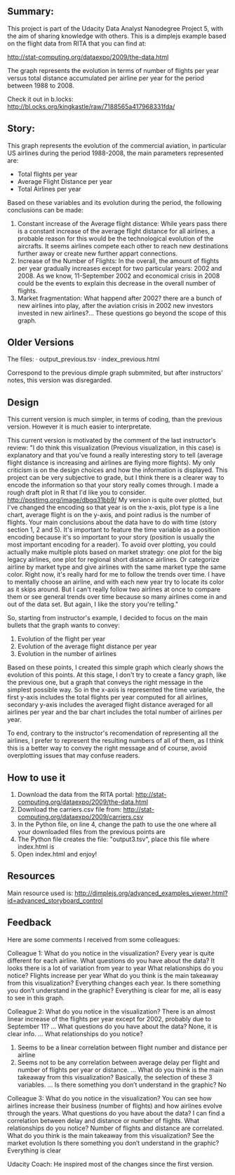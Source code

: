 ## Summary:
This project is part of the Udacity Data Analyst Nanodegree Project 5, with the aim of sharing knowledge with others.
This is a dimplejs example based on the flight data from RITA that you can find at:

http://stat-computing.org/dataexpo/2009/the-data.html

The graph represents the evolution in terms of number of flights per year versus total distance accumulated per airline per year for the period between 1988 to 2008.

Check it out in b.locks: http://bl.ocks.org/kingkastle/raw/7188565a417968331fda/

## Story:
This graph represents the evolution of the commercial aviation, in particular US airlines during the period 1988-2008, the main parameters represented are:

  - Total flights per year
  - Average Flight Distance per year
  - Total Airlines per year
  
Based on these variables and its evolution during the period, the following conclusions can be made:

1. Constant increase of the Average flight distance: While years pass there is a constant increase of the average flight distance for all airlines, a probable reason for this would be the technological evolution of the aircrafts. It seems airlines compete each other to reach new destinations further away or create new further appart connections.
2. Increase of the Number of Flights: In the overall, the amount of flights per year gradually increases except for two particular years: 2002 and 2008. As we know, 11-September 2002 and economical crisis in 2008 could be the events to explain this decrease in the overall number of flights.
3. Market fragmentation: What happend after 2002? there are a bunch of new airlines into play, after the aviation crisis in 2002 new investors invested in new airlines?... These questions go beyond the scope of this graph.

## Older Versions

The files: 
  · output_previous.tsv
  · index_previous.html

Correspond to the previous dimple graph submmited, but after instructors' notes, this version was disregarded.

## Design

This current version is much simpler, in terms of coding, than the previous version. However it is much easier to interpretate.

This current version is motivated by the comment of the last instructor's review:
"I do think this visualization (Previous visualization, in this case) is explanatory and that you've found a really interesting story to tell (average flight distance is increasing and airlines are flying more flights). My only criticism is on the design choices and how the information is displayed. This project can be very subjective to grade, but I think there is a clearer way to encode the information so that your story really comes through. I made a rough draft plot in R that I'd like you to consider. http://postimg.org/image/dbgq31bb9/ My version is quite over plotted, but I've changed the encoding so that year is on the x-axis, plot type is a line chart, average flight is on the y-axis, and point radius is the number of flights. Your main conclusions about the data have to do with time (story section 1, 2 and 5). It's important to feature the time variable as a position encoding because it's so important to your story (position is usually the most important encoding for a reader). To avoid over plotting, you could actually make multiple plots based on market strategy: one plot for the big legacy airlines, one plot for regional short distance airlines. Or categorize airline by market type and give airlines with the same market type the same color. Right now, it's really hard for me to follow the trends over time. I have to mentally choose an airline, and with each new year try to locate its color as it skips around. But I can't really follow two airlines at once to compare them or see general trends over time because so many airlines come in and out of the data set. But again, I like the story you're telling."

So, starting from instructor's example, I decided to focus on the main bullets that the graph wants to convey:

1. Evolution of the flight per year
2. Evolution of the average flight distance per year
3. Evolution in the number of airlines

Based on these points, I created this simple graph which clearly shows the evolution of this points. At this stage, I don't try to create a fancy graph, like the previous one, but a graph that conveys the right message in the simplest possible way. So in the x-axis is represented the time variable, the first y-axis includes the total flights per year computed for all airlines, secondary y-axis includes the averaged flight distance averaged for all airlines per year and the bar chart includes the total number of airlines per year.

To end, contrary to the instructor's recomendation of representing all the airlines, I prefer to represent the resulting numbers of all of them, as I think this is a better way to convey the right message and of course, avoid overplotting issues that may confuse readers.



## How to use it

1. Download the data from the RITA portal: http://stat-computing.org/dataexpo/2009/the-data.html
2. Download the carriers.csv file from: http://stat-computing.org/dataexpo/2009/carriers.csv
3. In the Python file, on line 4, change the path to use the one where all your downloaded files from the previous points are
4. The Python file creates the file: "output3.tsv", place this file where index.html is
5. Open index.html and enjoy!

## Resources

Main resource used is: http://dimplejs.org/advanced_examples_viewer.html?id=advanced_storyboard_control

## Feedback

Here are some comments I received from some colleagues:

Colleague 1: 
What do you notice in the visualization?
Every year is quite different for each airline.
What questions do you have about the data?
It looks there is a lot of variation from year to year
What relationships do you notice?
Flights increase per year
What do you think is the main takeaway from this visualization?
Everything changes each year.
Is there something you don’t understand in the graphic?
Everything is clear for me, all is easy to see in this graph.

Colleague 2: 
What do you notice in the visualization?
There is an almost linear increase of the flights per year except for 2002, probably due to September 11?
…
What questions do you have about the data?
None, it is clear info.
…
What relationships do you notice?
1) Seems to be a linear correlation between flight number and distance per airline
2) Seems not to be any correlation between average delay per flight and number of flights per year or distance.
…
What do you think is the main takeaway from this visualization?
Basically, the selection of these 3 variables.
…
Is there something you don’t understand in the graphic?
No

Colleague 3:
What do you notice in the visualization?
You can see how airlines increase their business (number of flights) and how airlines evolve through the years.
What questions do you have about the data? 
I can find a correlation between delay and distance or number of flights.
What relationships do you notice? 
Number of flights and distance are correlated.
What do you think is the main takeaway from this visualization?
See the market evolution
Is there something you don’t understand in the graphic? 
Everything is clear

Udacity Coach:
He inspired most of the changes since the first version.


